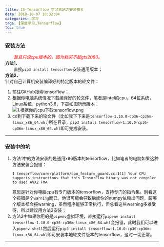 ```yaml
---
title: 18-Tensorflow 学习笔记之安装相关
date: 2018-10-07 10:32:04
categories: 学习
tags: [深度学习,Tensorflow]
toc: true
--- 
```

### 安装方法
&emsp;&emsp;<font color='#ff0000'>*暂且只说cpu版本的，因为我买不起gtx2080。*</font>  
**方法1、**   
&emsp;&emsp;直接`pip3 install tensorflow`安装通用版本；  
**方法2、**  
针对自己计算机安装编译好的特定版本的轮文件：  
1. 前往GitHub搜索tensorflow；
2. 根据你电脑系统情况下载编译好的轮文件，笔者是Intel的cpu，64位系统，Linux系统，python3.6，下载如图所示版本：![1.根据你的cpu下载tensorflow.png](https://i.loli.net/2018/10/14/5bc2ba7499c2d.png)
3. cd到下载下来的轮文件（比如我下下来是`tensorflow-1.10.0-cp36-cp36m-linux_x86_64.whl`)所在目录，`pip3 install tensorflow-1.10.0-cp36-cp36m-linux_x86_64.whl`即可完成安装。
---
### 安装中的坑  
1. 方法1中的方法安装的是通用x86版本的tensorflow，比如笔者的电脑如果这种方法安装会报错：
    ```
    I tensorflow/core/platform/cpu_feature_guard.cc:141] Your CPU supports instructions that this TensorFlow binary was not compiled to use: AVX2 FMA
    ``` 
    意思是针对你电脑cpu有专门版本的tensorflow，支持专门的指令集。别看这个报错是个`warning`而已，他很可能会导致后续你的numpy依赖出问题，装哪个版本都会报warning，虽然程序能够正常执行，但总看这些warning多难受呀，所以建议用方法2安装；
2. 方法2中如果你用的是`pipenv`虚拟环境，直接运行`pipenv install tensorflow-1.10.0-cp36-cp36m-linux_x86_64.whl`会报错，此时我们可以进入`pipenv shell`然后运行`pip3 install tensorflow-1.10.0-cp36-cp36m-linux_x86_64.whl`即可安装本地轮文件版本的tensorflow，这时一切正常。
---
